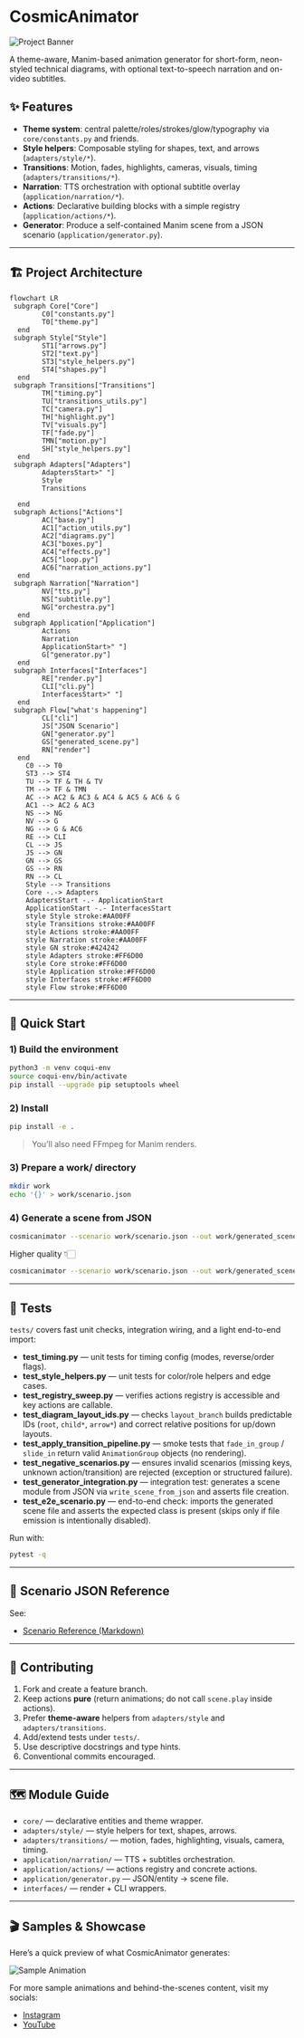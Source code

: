 # CosmicAnimator

![Project Banner](docs/banner.png)

A theme-aware, Manim-based animation generator for short-form, neon-styled technical diagrams, with optional text-to-speech narration and on-video subtitles.

## ✨ Features

- **Theme system**: central palette/roles/strokes/glow/typography via `core/constants.py` and friends.
- **Style helpers**: Composable styling for shapes, text, and arrows (`adapters/style/*`).
- **Transitions**: Motion, fades, highlights, cameras, visuals, timing (`adapters/transitions/*`).
- **Narration**: TTS orchestration with optional subtitle overlay (`application/narration/*`).
- **Actions**: Declarative building blocks with a simple registry (`application/actions/*`).
- **Generator**: Produce a self-contained Manim scene from a JSON scenario (`application/generator.py`).

---

## 🏗 Project Architecture

```mermaid
flowchart LR
 subgraph Core["Core"]
        C0["constants.py"]
        T0["theme.py"]
  end
 subgraph Style["Style"]
        ST1["arrows.py"]
        ST2["text.py"]
        ST3["style_helpers.py"]
        ST4["shapes.py"]
  end
 subgraph Transitions["Transitions"]
        TM["timing.py"]
        TU["transitions_utils.py"]
        TC["camera.py"]
        TH["highlight.py"]
        TV["visuals.py"]
        TF["fade.py"]
        TMN["motion.py"]
        SH["style_helpers.py"]
  end
 subgraph Adapters["Adapters"]
        AdaptersStart>" "]
        Style
        Transitions
        
  end
 subgraph Actions["Actions"]
        AC["base.py"]
        AC1["action_utils.py"]
        AC2["diagrams.py"]
        AC3["boxes.py"]
        AC4["effects.py"]
        AC5["loop.py"]
        AC6["narration_actions.py"]
  end
 subgraph Narration["Narration"]
        NV["tts.py"]
        NS["subtitle.py"]
        NG["orchestra.py"]
  end
 subgraph Application["Application"]
        Actions
        Narration
        ApplicationStart>" "]
        G["generator.py"]
  end
 subgraph Interfaces["Interfaces"]
        RE["render.py"]
        CLI["cli.py"]
        InterfacesStart>" "]
  end
 subgraph Flow["what's happening"]
        CL["cli"]
        JS["JSON Scenario"]
        GN["generator.py"]
        GS["generated_scene.py"]
        RN["render"]
  end
    C0 --> T0
    ST3 --> ST4
    TU --> TF & TH & TV
    TM --> TF & TMN
    AC --> AC2 & AC3 & AC4 & AC5 & AC6 & G
    AC1 --> AC2 & AC3
    NS --> NG
    NV --> G
    NG --> G & AC6
    RE --> CLI
    CL --> JS
    JS --> GN
    GN --> GS
    GS --> RN
    RN --> CL
    Style --> Transitions
    Core -.-> Adapters
    AdaptersStart -.- ApplicationStart
    ApplicationStart -.- InterfacesStart
    style Style stroke:#AA00FF
    style Transitions stroke:#AA00FF
    style Actions stroke:#AA00FF
    style Narration stroke:#AA00FF
    style GN stroke:#424242
    style Adapters stroke:#FF6D00
    style Core stroke:#FF6D00
    style Application stroke:#FF6D00
    style Interfaces stroke:#FF6D00
    style Flow stroke:#FF6D00
```

---

## 🚀 Quick Start

### 1) Build the environment 

```bash
python3 -m venv coqui-env
source coqui-env/bin/activate
pip install --upgrade pip setuptools wheel
```

### 2) Install

```bash
pip install -e .
```

> You’ll also need FFmpeg for Manim renders.


### 3) Prepare a work/ directory

```bash
mkdir work
echo '{}' > work/scenario.json
```

### 4) Generate a scene from JSON

```bash
cosmicanimator --scenario work/scenario.json --out work/generated_scene.py --render
```
Higher quality 👇🏻
```bash
cosmicanimator --scenario work/scenario.json --out work/generated_scene.py --render --quality -qh
```

---

## 🧪 Tests

`tests/` covers fast unit checks, integration wiring, and a light end-to-end import:

- **test_timing.py** — unit tests for timing config (modes, reverse/order flags).
- **test_style_helpers.py** — unit tests for color/role helpers and edge cases.
- **test_registry_sweep.py** — verifies actions registry is accessible and key actions are callable.
- **test_diagram_layout_ids.py** — checks `layout_branch` builds predictable IDs (`root`, `child*`, `arrow*`) and correct relative positions for up/down layouts.
- **test_apply_transition_pipeline.py** — smoke tests that `fade_in_group` / `slide_in` return valid `AnimationGroup` objects (no rendering).
- **test_negative_scenarios.py** — ensures invalid scenarios (missing keys, unknown action/transition) are rejected (exception or structured failure).
- **test_generator_integration.py** — integration test: generates a scene module from JSON via `write_scene_from_json` and asserts file creation.
- **test_e2e_scenario.py** — end-to-end check: imports the generated scene file and asserts the expected class is present (skips only if file emission is intentionally disabled).

Run with:

```bash
pytest -q
```

---

## 📜 Scenario JSON Reference

See:
- [Scenario Reference (Markdown)](docs/scenario-reference.md)

---

## 🤝 Contributing

1. Fork and create a feature branch.
2. Keep actions **pure** (return animations; do not call `scene.play` inside actions).
3. Prefer **theme-aware** helpers from `adapters/style` and `adapters/transitions`.
4. Add/extend tests under `tests/`.
5. Use descriptive docstrings and type hints.
6. Conventional commits encouraged.

---

## 🗺 Module Guide

- `core/` — declarative entities and theme wrapper.
- `adapters/style/` — style helpers for text, shapes, arrows.
- `adapters/transitions/` — motion, fades, highlighting, visuals, camera, timing.
- `application/narration/` — TTS + subtitles orchestration.
- `application/actions/` — actions registry and concrete actions.
- `application/generator.py` — JSON/entity → scene file.
- `interfaces/` — render + CLI wrappers.

---

## 🎬 Samples & Showcase

Here’s a quick preview of what CosmicAnimator generates:

![Sample Animation](docs/sample.gif)

For more sample animations and behind-the-scenes content, visit my socials:  

- [Instagram](https://www.instagram.com/_cosmicdeveloper?igsh=MW9rem41aG9sNjhmdg%3D%3D&utm_source=qr)  
- [YouTube](https://youtube.com/@cosmic.developer?si=nRzi9DqhKmy_86Yl)  

